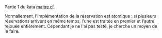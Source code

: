 Partie 1 du kata [maitre d'][md].

Normallement, l'implémentation de la réservation est atomique : si plusieurs
réservations arrivent en même temps, l'une est traitée en premier et l'autre
rejouée entièrement. Cependant je ne l'ai pas testé, je cherche un moyen de le
faire.

[md]: https://blog.ploeh.dk/2020/01/27/the-maitre-d-kata/
